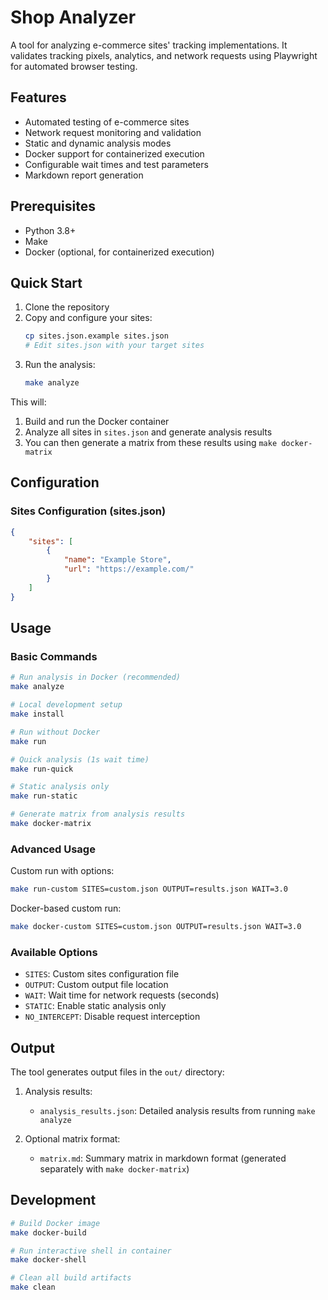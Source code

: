 # Shop Analyzer

A tool for analyzing e-commerce sites' tracking implementations. It validates tracking pixels, analytics, and network requests using Playwright for automated browser testing.

## Features

- Automated testing of e-commerce sites
- Network request monitoring and validation
- Static and dynamic analysis modes
- Docker support for containerized execution
- Configurable wait times and test parameters
- Markdown report generation

## Prerequisites

- Python 3.8+
- Make
- Docker (optional, for containerized execution)

## Quick Start

1. Clone the repository
2. Copy and configure your sites:
   ```bash
   cp sites.json.example sites.json
   # Edit sites.json with your target sites
   ```
3. Run the analysis:
   ```bash
   make analyze
   ```

This will:
1. Build and run the Docker container
2. Analyze all sites in `sites.json` and generate analysis results
3. You can then generate a matrix from these results using `make docker-matrix`

## Configuration

### Sites Configuration (sites.json)
```json
{
    "sites": [
        {
            "name": "Example Store",
            "url": "https://example.com/"
        }
    ]
}
```

## Usage

### Basic Commands

```bash
# Run analysis in Docker (recommended)
make analyze

# Local development setup
make install

# Run without Docker
make run

# Quick analysis (1s wait time)
make run-quick

# Static analysis only
make run-static

# Generate matrix from analysis results
make docker-matrix
```

### Advanced Usage

Custom run with options:
```bash
make run-custom SITES=custom.json OUTPUT=results.json WAIT=3.0
```

Docker-based custom run:
```bash
make docker-custom SITES=custom.json OUTPUT=results.json WAIT=3.0
```

### Available Options

- `SITES`: Custom sites configuration file
- `OUTPUT`: Custom output file location
- `WAIT`: Wait time for network requests (seconds)
- `STATIC`: Enable static analysis only
- `NO_INTERCEPT`: Disable request interception

## Output

The tool generates output files in the `out/` directory:

1. Analysis results:
   - `analysis_results.json`: Detailed analysis results from running `make analyze`

2. Optional matrix format:
   - `matrix.md`: Summary matrix in markdown format (generated separately with `make docker-matrix`)

## Development

```bash
# Build Docker image
make docker-build

# Run interactive shell in container
make docker-shell

# Clean all build artifacts
make clean
```
